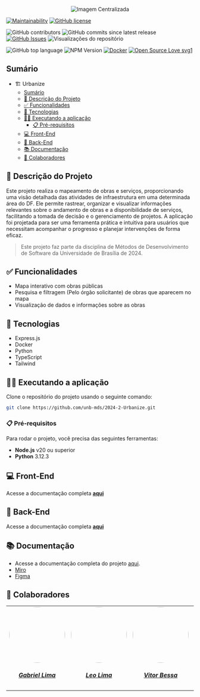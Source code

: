 <p align="center">
  <img src="https://github.com/user-attachments/assets/8e3116f2-ca09-4204-9019-510d42ae9b41" alt="Imagem Centralizada" />
</p>

[![Maintainability](https://api.codeclimate.com/v1/badges/b8b4dc2e5c0c5a1cb0c9/maintainability)](https://codeclimate.com/github/unb-mds/2024-2-Urbanize/maintainability)
[![GitHub license](https://img.shields.io/github/license/Naereen/StrapDown.js.svg)](https://github.com/Naereen/StrapDown.js/blob/master/LICENSE)

![GitHub contributors](https://img.shields.io/github/contributors/unb-mds/2024-2-Urbanize)
![GitHub commits since latest release](https://img.shields.io/github/commits-since/unb-mds/2024-2-Urbanize/latest)
[![GitHub Issues](https://img.shields.io/github/issues/unb-mds/2024-2-Urbanize)](https://github.com/unb-mds/2024-2-Urbanize/issues)
![Visualizações do repositório](https://views.whatilearened.today/views/github/unb-mds/2024-2-Urbanize.svg)

![GitHub top language](https://img.shields.io/github/languages/top/unb-mds/2024-2-Urbanize)
![NPM Version](https://img.shields.io/npm/v/vite)
[![Docker](https://badgen.net/badge/icon/docker?icon=docker&label)](https://https://docker.com/)
[![Open Source Love svg1](https://badges.frapsoft.com/os/v1/open-source.svg?v=103)](https://github.com/ellerbrock/open-source-badges/)

## Sumário
- 🏗️ Urbanize
  - [Sumário](#sumário)
  - [📝 Descrição do Projeto](#-descrição-do-projeto)
  - [✅ Funcionalidades](#-funcionalidades)
  - [📱 Tecnologias](#-tecnologias)
  - [🧑‍🏭 Executando a aplicação](#-executando-a-aplicação)
    - [📋 Pré-requisitos](#-pré-requisitos)
  - [💻 Front-End](#-front-end)
  - [🤖 Back-End](#-back-end)
  - [📚 Documentação](#-documentação)
  - [👥 Colaboradores](#-colaboradores)


## 📝 Descrição do Projeto

Este projeto realiza o mapeamento de obras e serviços, proporcionando uma visão detalhada das atividades de infraestrutura em uma determinada área do DF. Ele permite rastrear, organizar e visualizar informações relevantes sobre o andamento de obras e a disponibilidade de serviços, facilitando a tomada de decisão e o gerenciamento de projetos. A aplicação foi projetada para ser uma ferramenta prática e intuitiva para usuários que necessitam acompanhar o progresso e planejar intervenções de forma eficaz.

> Este projeto faz parte da disciplina de Métodos de Desenvolvimento de Software da Universidade de Brasília de 2024.

## ✅ Funcionalidades 
- Mapa interativo com obras públicas
- Pesquisa e filtragem (Pelo órgão solicitante) de obras que aparecem no mapa
- Visualização de dados e informações sobre as obras

## 📱 Tecnologias 
- Express.js
- Docker
- Python
- TypeScript
- Tailwind

## 🧑‍🏭 Executando a aplicação

Clone o repositório do projeto usando o seguinte comando:

```bash
git clone https://github.com/unb-mds/2024-2-Urbanize.git
```

### 📋 Pré-requisitos

Para rodar o projeto, você precisa das seguintes ferramentas:
- **Node.js** v20 ou superior
- **Python** 3.12.3

## 💻 Front-End

Acesse a documentação completa [**aqui**](https://github.com/unb-mds/2024-2-Urbanize/blob/main/frontend/README.md)

## 🤖 Back-End

Acesse a documentação completa [**aqui**](https://github.com/unb-mds/2024-2-Urbanize/blob/main/backend/README.md)

## 📚 Documentação

- Acesse a documentação completa do projeto [aqui](https://unb-mds.github.io/2024-2-Urbanize/).
- [Miro](https://miro.com/welcomeonboard/dnAvb1JGWUZzUy9VMWZ2TzBCNnNFUTVTRytYUkhWOC8xckVKNnEwcVJ3ODR0SEsxYVU5ODdrUlZCYm0yTGQvcGErKzNyNElvN3dyVGFTZmNWSXJvV1o2T1FSblBmMzdGNVR2Zk1RUmtnQzkwcmJrYm9pdnZEU2Fjem9iY1FaZm4hZQ==?share_link_id=355575909966)
- [Figma](https://www.figma.com/design/DYEq9aokP5ZRNHNsfSQnFw/Urbanize?node-id=247-2&node-type=canvas&t=eyd9R0ranoBqN73u-0)

## 👥 Colaboradores

<center>
<table style="margin-left: auto; margin-right: auto;">
    <tr>
        <td align="center">
            <a href="https://github.com/gabriel-lima258">
                <img style="border-radius: 50%;" src="https://avatars.githubusercontent.com/u/116119327?v=4" width="150px;"/>
                <h5 class="text-center">Gabriel Lima</h5>
            </a>
        </td>
        <td align="center">
            <a href="https://github.com/leozinlima">
                <img style="border-radius: 50%;" src="https://avatars.githubusercontent.com/u/105813929?v=4" width="150px;"/>
                <h5 class="text-center">Leo Lima</h5>
            </a>
        </td>
        <td align="center">
            <a href="https://github.com/Bessazs">
                <img style="border-radius: 50%;" src="https://avatars.githubusercontent.com/u/118318004?v=4" width="150px;"/>
                <h5 class="text-center">Vitor Bessa</h5>
            </a>
        </td>
        </td>
        <td align="center">
            <a href="https://github.com/MateuSansete">
                <img style="border-radius: 50%;" src="https://avatars.githubusercontent.com/u/164573233?v=4" width="150px;"/>
                <h5 class="text-center">Mateus Bastos</h5>
            </a>
        </td>
        <td align="center">
            <a href="https://github.com/Fernandavazgit1">
                <img style="border-radius: 50%;" src="https://avatars.githubusercontent.com/u/144569110?v=4" width="150px;"/>
                <h5 class="text-center">Fernanda Vaz</h5>
            </a>
        </td>
        <td align="center">
            <a href="https://github.com/angelicaccampos">
                <img style="border-radius: 50%;" src="https://avatars.githubusercontent.com/u/82877749?v=4" width="150px;"/>
                <h5 class="text-center">Angelica Campos</h5>
            </a>
        </td>
        
        
</table>
</center>
